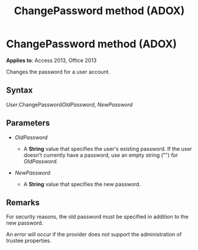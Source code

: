﻿---
title: ChangePassword method (ADOX)
TOCTitle: ChangePassword method (ADOX)
ms:assetid: 999826a5-3e6b-b6da-b8f6-d61b9a50ceca
ms:mtpsurl: https://msdn.microsoft.com/library/JJ249690(v=office.15)
ms:contentKeyID: 48546519
ms.date: 09/18/2015
mtps_version: v=office.15
---

# ChangePassword method (ADOX)


**Applies to**: Access 2013, Office 2013



Changes the password for a user account.

## Syntax

*User*.ChangePassword*OldPassword*, *NewPassword*

## Parameters

- *OldPassword*

  - A **String** value that specifies the user's existing password. If the user doesn't currently have a password, use an empty string ("") for *OldPassword*.

- *NewPassword*

  - A **String** value that specifies the new password.

## Remarks

For security reasons, the old password must be specified in addition to the new password.

An error will occur if the provider does not support the administration of trustee properties.

